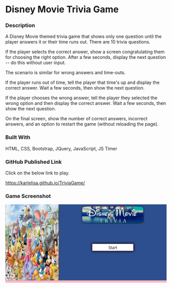 # Disney Movie Trivia Game

### Description
A Disney Movie themed trivia game that shows only one question until the player answers it or their time runs out. There are 10 trivia questions.

If the player selects the correct answer, show a screen congratulating them for choosing the right option. After a few seconds, display the next question -- do this without user input.

The scenario is similar for wrong answers and time-outs.

If the player runs out of time, tell the player that time's up and display the correct answer. Wait a few seconds, then show the next question.

If the player chooses the wrong answer, tell the player they selected the wrong option and then display the correct answer. Wait a few seconds, then show the next question.

On the final screen, show the number of correct answers, incorrect answers, and an option to restart the game (without reloading the page).


### Built With 
HTML, CSS, Bootstrap, JQuery, JavaScript, JS Timer


### GitHub Published Link
Click on the below link to play.

https://karlelisa.github.io/TriviaGame/


### Game Screenshot
![My Disney Movie Trivia Game Cover Page](/assets/images/my-disney-trivia-game-cover-page.png) 

